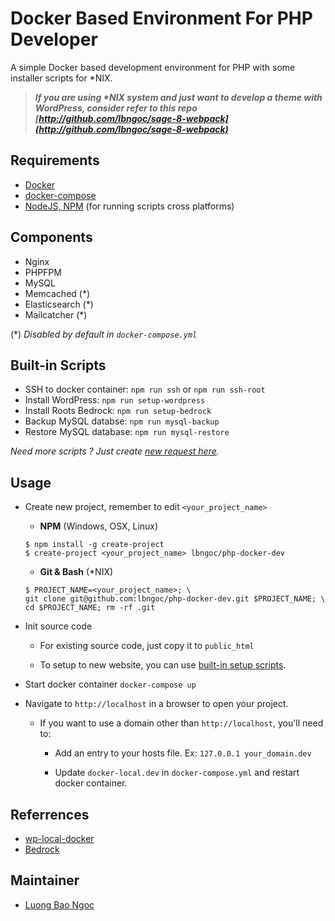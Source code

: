 # Docker Based Environment For PHP Developer

A simple Docker based development environment for PHP with some installer scripts for *NIX.

> ***If you are using \*NIX system and just want to develop a theme with WordPress, consider refer to this repo [http://github.com/lbngoc/sage-8-webpack](http://github.com/lbngoc/sage-8-webpack)***

## Requirements

* [Docker](https://www.docker.com/)
* [docker-compose](https://docs.docker.com/compose/)
* [NodeJS, NPM](https://nodejs.org) (for running scripts cross platforms)

## Components

* Nginx
* PHPFPM
* MySQL
* Memcached (*)
* Elasticsearch (*)
* Mailcatcher (*)

(*) _Disabled by default in `docker-compose.yml`_

## Built-in Scripts

* SSH to docker container: `npm run ssh` or `npm run ssh-root`
* Install WordPress: `npm run setup-wordpress`
* Install Roots Bedrock: `npm run setup-bedrock`
* Backup MySQL databse: `npm run mysql-backup`
* Restore MySQL database: `npm run mysql-restore`

_Need more scripts ? Just create [new request here](http://github.com/lbngoc/php-docker-dev/issues)._

## Usage

* Create new project, remember to edit `<your_project_name>`

  - **NPM** (Windows, OSX, Linux)
  
  ```
  $ npm install -g create-project
  $ create-project <your_project_name> lbngoc/php-docker-dev
  ```

  - **Git & Bash** (*NIX)

  ```
  $ PROJECT_NAME=<your_project_name>; \
  git clone git@github.com:lbngoc/php-docker-dev.git $PROJECT_NAME; \
  cd $PROJECT_NAME; rm -rf .git
  ```

* Init source code

  - For existing source code, just copy it to `public_html`

  - To setup to new website, you can use [built-in setup scripts](#built-in-scripts).

* Start docker container `docker-compose up`

* Navigate to `http://localhost` in a browser to open your project.

  - If you want to use a domain other than `http://localhost`, you'll need to:

    + Add an entry to your hosts file. Ex: `127.0.0.1 your_domain.dev`

    + Update `docker-local.dev` in `docker-compose.yml` and restart docker container.

## Referrences

* [wp-local-docker](https://github.com/10up/wp-local-docker)
* [Bedrock](https://github.com/roots/bedrock)

## Maintainer

* [Luong Bao Ngoc](http://ngoclb.com)
